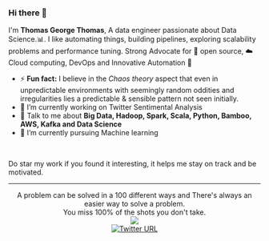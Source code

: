 ### Hi there 👋

I'm **Thomas George Thomas**, A data engineer passionate about Data Science.:bar_chart:. I like automating things, building pipelines, exploring scalability problems and performance tuning. Strong Advocate for 📜 open source, :cloud: Cloud computing, DevOps and Innovative Automation :robot: 


- ⚡ **Fun fact:** I believe in the *Chaos theory* aspect that even in unpredictable environments with seemingly random oddities and irregularities lies a predictable & sensible pattern not seen initially.
- 🔭 I’m currently working on Twitter Sentimental Analysis
- 💬 Talk to me about **Big Data, Hadoop, Spark, Scala, Python, Bamboo, AWS, Kafka and Data Science**
- 🌱 I’m currently pursuing Machine learning

<br>

<!--
**Thomas-George-T/Thomas-George-T** is a ✨ _special_ ✨ repository because its `README.md` (this file) appears on your GitHub profile.

Here are some ideas to get you started:

- 🔭 I’m currently working on ...
- 🌱 I’m currently learning ...
- 👯 I’m looking to collaborate on ...
- 🤔 I’m looking for help with ...
- 💬 Ask me about ...
- 📫 How to reach me: ...
- 😄 Pronouns: ...
- ⚡ Fun fact: ...
-->

Do star my work if you found it interesting, it helps me stay on track and be motivated.

<hr \>

<p align="center">
  A problem can be solved in a 100 different ways and There's always an easier way to solve a problem.
  <br>
  You miss 100% of the shots you don't take.
   <br>
  <img src="https://visitor-badge.glitch.me/badge?page_id=Thomas-George-T.Thomas-George-T"/>
  <br>
    <a href="https://twitter.com/intent/follow?screen_name=Thomas_George_T">
          <img alt="Twitter URL" src="https://img.shields.io/twitter/url?style=social&url=https%3A%2F%2Ftwitter.com%2FThomas_George_T">
    </a> 
</p>
